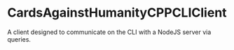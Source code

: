 # CardsAgainstHumanityCPPCLIClient
 A client designed to communicate on the CLI with a NodeJS server via queries.
